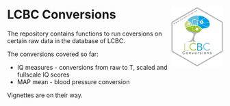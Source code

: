 
<!-- README.md is generated from README.Rmd. Please edit that file -->

# LCBC Conversions <img src="man/figures/hex.png" align="right" alt="" width="120" />

The repository contains functions to run coversions on certain raw data
in the database of LCBC.

The conversions covered so far:

  - IQ measures - conversions from raw to T, scaled and fullscale IQ
    scores  
  - MAP mean - blood pressure conversion

Vignettes are on their way.
